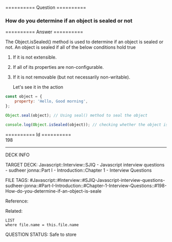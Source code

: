 ========== Question ==========  

### How do you determine if an object is sealed or not  

========== Answer ==========  

The Object.isSealed() method is used to determine if an object is sealed or not. An object is sealed if all of the below conditions hold true

1. If it is not extensible.

2. If all of its properties are non-configurable.

3. If it is not removable (but not necessarily non-writable).

    Let's see it in the action

```javascript
const object = {
    property: 'Hello, Good morning',
};

Object.seal(object); // Using seal() method to seal the object

console.log(Object.isSealed(object)); // checking whether the object is sealed or not
```

========== Id ==========  
198

---

DECK INFO

TARGET DECK: Javascript::Interview::SJIQ - Javascript interview questions - sudheer jonna::Part I - Introduction::Chapter 1 - Interview Questions

FILE TAGS: #Javascript::#Interview::#SJIQ-Javascript-interview-questions-sudheer-jonna::#Part-I-Introduction::#Chapter-1-Interview-Questions::#198-How-do-you-determine-if-an-object-is-seale

Reference:

Related:

```dataview
LIST
where file.name = this.file.name
```

QUESTION STATUS: Safe to store
